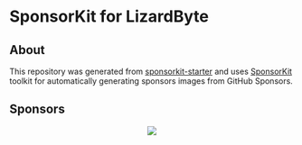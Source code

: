 # SponsorKit for LizardByte

## About

This repository was generated from [sponsorkit-starter](https://github.com/antfu/sponsorkit)
and uses [SponsorKit](https://github.com/antfu/sponsorkit/) toolkit for automatically generating sponsors images from
GitHub Sponsors.

## Sponsors

<p align="center">
  <a href="https://app.lizardbyte.dev" aria-label="Sponsor LizardByte">
    <img src='https://cdn.jsdelivr.net/gh/LizardByte/sponsors@dist/sponsors.svg'/>
  </a>
</p>
